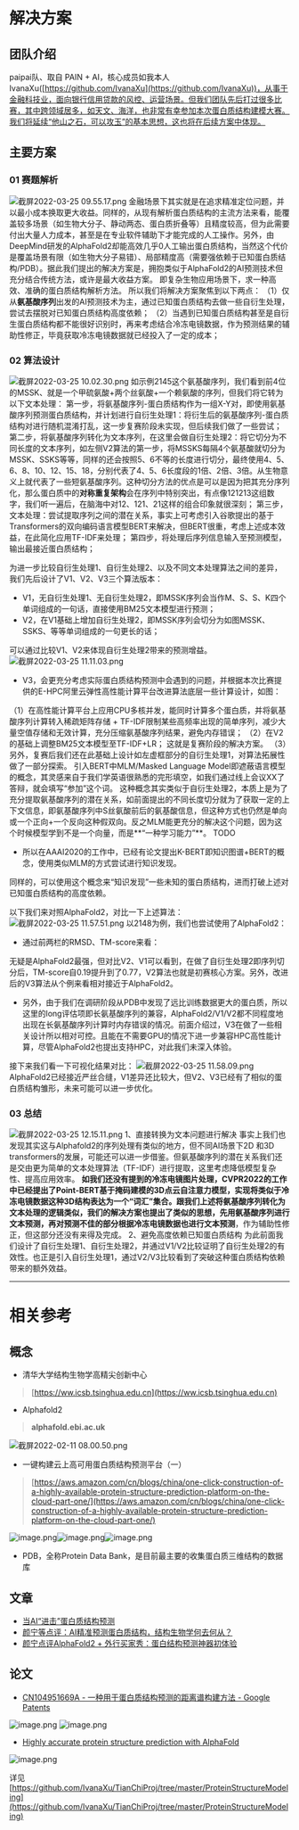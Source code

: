 # 解决方案
## 团队介绍
paipai队、取自 PAIN + AI，核心成员如我本人IvanaXu([https://github.com/IvanaXu](https://github.com/IvanaXu))，从事于金融科技业，面向银行信用贷款的风控、运营场景。但我们团队先后打过很多比赛，其中跨领域居多，如天文、海洋，也非常有幸参加本次蛋白质结构建模大赛。我们将延续“他山之石，可以攻玉”的基本思想，这也将在后续方案中体现。
## 主要方案
### 01 赛题解析
![截屏2022-03-25 09.55.17.png](https://cdn.nlark.com/yuque/0/2022/png/2666308/1648173323961-b3e037e6-4541-4227-8b0d-1b87f97650d7.png#clientId=u49d16733-4731-4&crop=0&crop=0&crop=1&crop=1&from=drop&id=ua6f4e2d7&margin=%5Bobject%20Object%5D&name=%E6%88%AA%E5%B1%8F2022-03-25%2009.55.17.png&originHeight=1278&originWidth=2506&originalType=binary&ratio=1&rotation=0&showTitle=false&size=599567&status=done&style=none&taskId=u689dfea9-7810-4bc1-9d18-d9bcb28fc84&title=)
金融场景下其实就是在追求精准定位问题，并以最小成本换取更大收益。同样的，从现有解析蛋白质结构的主流方法来看，能覆盖较多场景（如生物大分子、静动两态、蛋白质折叠等）且精度较高，但为此需要付出大量人力成本，甚至是在专业软件辅助下才能完成的人工操作。另外，由DeepMind研发的AlphaFold2却能高效几乎0人工输出蛋白质结构，当然这个代价是覆盖场景有限（如生物大分子易错）、局部精度高（需要强依赖于已知蛋白质结构/PDB）。据此我们提出的解决方案是，拥抱类似于AlphaFold2的AI预测技术但充分结合传统方法，或许是最大收益方案。
即复杂生物应用场景下，求一种高效、准确的蛋白质结构解析方法。
所以我们将解决方案聚焦到以下两点：
（1）仅从**氨基酸序列**出发的AI预测技术为主，通过已知蛋白质结构去做一些自衍生处理，尝试去摆脱对已知蛋白质结构高度依赖；
（2）当遇到已知蛋白质结构甚至是自衍生蛋白质结构都不能很好识别时，再来考虑结合冷冻电镜数据，作为预测结果的辅助性修正，毕竟获取冷冻电镜数据就已经投入了一定的成本；
### 02 算法设计
![截屏2022-03-25 10.02.30.png](https://cdn.nlark.com/yuque/0/2022/png/2666308/1648173755287-2c7145a4-474a-49e7-932e-b5c6a8f97622.png#clientId=u49d16733-4731-4&crop=0&crop=0&crop=1&crop=1&from=drop&id=uf2e99167&margin=%5Bobject%20Object%5D&name=%E6%88%AA%E5%B1%8F2022-03-25%2010.02.30.png&originHeight=1278&originWidth=2506&originalType=binary&ratio=1&rotation=0&showTitle=false&size=768397&status=done&style=none&taskId=u88c32fa8-22cc-45f4-962c-e74b00559d0&title=)
如示例2145这个氨基酸序列，我们看到前4位的MSSK、就是一个甲硫氨酸+两个丝氨酸+一个赖氨酸的序列，但我们将它转为以下文本处理：
第一步，将氨基酸序列-蛋白质结构作为一组X-Y对，即使用氨基酸序列预测蛋白质结构，并计划进行自衍生处理1：将衍生后的氨基酸序列-蛋白质结构对进行随机混淆打乱，这一步复赛阶段未实现，但后续我们做了一些尝试；
第二步，将氨基酸序列转化为文本序列，在这里会做自衍生处理2：将它切分为不同长度的文本序列，如左侧V2算法的第一步，将MSSKS每隔4个氨基酸就切分为MSSK、SSKS等等，同样的还会按照5、6不等的长度进行切分，最终使用4、5、6、8、10、12、15、18，分别代表了4、5、6长度段的1倍、2倍、3倍。从生物意义上就代表了一些短氨基酸序列。这种切分方法的优点是可以是因为把其充分序列化，那么蛋白质中的**对称重复架构**会在序列中特别突出，有点像121213这组数字，我们听一遍后，在脑海中对12、121、21这样的组合印象就很深刻；
第三步，文本处理：尝试提取序列之间的潜在关系，事实上可考虑引入谷歌提出的基于Transformers的双向编码语言模型BERT来解决，但BERT很重，考虑上述成本效益，在此简化应用TF-IDF来处理；
第四步，将处理后序列信息输入至预测模型，输出最接近蛋白质结构；

为进一步比较自衍生处理1、自衍生处理2、以及不同文本处理算法之间的差异，我们先后设计了V1、V2、V3三个算法版本：

- V1，无自衍生处理1、无自衍生处理2，即MSSK序列会当作M、S、S、K四个单词组成的一句话，直接使用BM25文本模型进行预测；
- V2，在V1基础上增加自衍生处理2，即MSSK序列会切分为如图MSSK、SSKS、等等单词组成的一句更长的话；

可以通过比较V1、V2来体现自衍生处理2带来的预测增益。
![截屏2022-03-25 11.11.03.png](https://cdn.nlark.com/yuque/0/2022/png/2666308/1648177871700-589c50eb-7b5a-4891-92ff-4fa8187c6b8c.png#clientId=u9ff5fafc-a0ab-4&crop=0&crop=0&crop=1&crop=1&from=drop&id=u38cf7ebd&margin=%5Bobject%20Object%5D&name=%E6%88%AA%E5%B1%8F2022-03-25%2011.11.03.png&originHeight=1278&originWidth=2506&originalType=binary&ratio=1&rotation=0&showTitle=false&size=552450&status=done&style=none&taskId=uc4066fa1-11b8-467b-9f78-22736f5790f&title=)

- V3，会更充分考虑实际蛋白质结构预测中会遇到的问题，并根据本次比赛提供的E-HPC阿里云弹性高性能计算平台改进算法底层一些计算设计，如图：

（1）在高性能计算平台上应用CPU多核并发，能同时计算多个蛋白质，并将氨基酸序列计算转入稀疏矩阵存储 + TF-IDF限制某些高频率出现的简单序列，减少大量空值存储和无效计算，充分压缩氨基酸序列结果，避免内存错误；
（2）在V2的基础上调整BM25文本模型至TF-IDF+LR；
这就是复赛阶段的解决方案。
（3）另外，复赛后我们还在此基础上设计如左虚框部分的自衍生处理1，对算法拓展性做了一部分探索。
引入BERT中MLM/Masked Language Model即遮蔽语言模型的概念，其灵感来自于我们学英语很熟悉的完形填空，如我们通过线上会议XX了答辩，就会填写“参加”这个词。
这种概念其实类似于自衍生处理2，本质上是为了充分提取氨基酸序列的潜在关系，如前面提出的不同长度切分就为了获取一定的上下文信息，即氨基酸序列中S丝氨酸前后的氨基酸信息，但这种方式也仍然是单向或一个正向+一个反向这种假双向。反之MLM能更充分的解决这个问题，因为这个时候模型学到不是一个向量，而是**“一种学习能力”**。
TODO

- 所以在AAAI2020的工作中，已经有论文提出K-BERT即知识图谱+BERT的概念，使用类似MLM的方式尝试进行知识发现。

同样的，可以使用这个概念来“知识发现”一些未知的蛋白质结构，进而打破上述对已知蛋白质结构的高度依赖。

以下我们来对照AlphaFold2，对比一下上述算法：
![截屏2022-03-25 11.57.51.png](https://cdn.nlark.com/yuque/0/2022/png/2666308/1648180676308-c2ce37a7-8888-4f34-9512-523c3733afa7.png#clientId=u9ff5fafc-a0ab-4&crop=0&crop=0&crop=1&crop=1&from=drop&id=udeba8deb&margin=%5Bobject%20Object%5D&name=%E6%88%AA%E5%B1%8F2022-03-25%2011.57.51.png&originHeight=1278&originWidth=2506&originalType=binary&ratio=1&rotation=0&showTitle=false&size=489229&status=done&style=none&taskId=u75476da2-ecc7-4cd8-92f9-848df9d2852&title=)
以2148为例，我们也尝试使用了AlphaFold2：

- 通过前两栏的RMSD、TM-score来看：

无疑是AlphaFold2最强，但对比V2、V1可以看到，在做了自衍生处理2即序列切分后，TM-score自0.19提升到了0.77，V2算法也就是初赛核心方案。另外，改进后的V3算法从个例来看相对接近于AlphaFold2。

- 另外，由于我们在调研阶段从PDB中发现了远比训练数据更大的蛋白质，所以这里的long评估项即长氨基酸序列的兼容，AlphaFold2/V1/V2都不同程度地出现在长氨基酸序列计算时内存错误的情况。前面介绍过，V3在做了一些相关设计所以相对可控。且能在不需要GPU的情况下进一步兼容HPC高性能计算，尽管AlphaFold2也提出支持HPC，对此我们未深入体验。

接下来我们看一下可视化结果对比：
![截屏2022-03-25 11.58.09.png](https://cdn.nlark.com/yuque/0/2022/png/2666308/1648180693559-b128dac6-6ef0-43aa-be05-5131e0c1e526.png#clientId=u9ff5fafc-a0ab-4&crop=0&crop=0&crop=1&crop=1&from=drop&id=u291b3266&margin=%5Bobject%20Object%5D&name=%E6%88%AA%E5%B1%8F2022-03-25%2011.58.09.png&originHeight=1278&originWidth=2506&originalType=binary&ratio=1&rotation=0&showTitle=false&size=890054&status=done&style=none&taskId=ue3089442-bbfa-43a2-bc47-252c7a92375&title=)
AlphaFold2已经接近严丝合缝，V1差异还比较大，但V2、V3已经有了相似的蛋白质结构雏形，未来可能可以进一步优化。
### 03 总结
![截屏2022-03-25 12.15.11.png](https://cdn.nlark.com/yuque/0/2022/png/2666308/1648181716445-f2154f0b-58a6-44e0-baba-d050d40d15c3.png#clientId=u9ff5fafc-a0ab-4&crop=0&crop=0&crop=1&crop=1&from=drop&id=u4518c80c&margin=%5Bobject%20Object%5D&name=%E6%88%AA%E5%B1%8F2022-03-25%2012.15.11.png&originHeight=1278&originWidth=2506&originalType=binary&ratio=1&rotation=0&showTitle=false&size=478797&status=done&style=none&taskId=u48e71c44-9dea-48cd-9c3e-a687acd9dd8&title=)
1、直接转换为文本问题进行解决
事实上我们也发现其实这与Alphafold2的序列处理有类似的地方，但不同AI场景下2D 和3D transformers的发展，可能还可以进一步借鉴。但氨基酸序列的潜在关系我们还是交由更为简单的文本处理算法（TF-IDF）进行提取，这里考虑降低模型复杂性、提高应用效率。
**如我们还没有提到的冷冻电镜图片处理，CVPR2022的工作中已经提出了Point-BERT基于掩码建模的3D点云自注意力模型，实现将类似于冷冻电镜数据这种3D结构表达为一个“词汇”集合。**跟我们上述将氨基酸序列转化为文本处理的逻辑类似，我们的解决方案也提出了类似的思想，先用氨基酸序列进行文本预测，再对预测不佳的部分根据冷冻电镜数据**也进行文本预测**，作为辅助性修正，但这部分还没有来得及完成。
2、避免高度依赖已知蛋白质结构
为此前面我们设计了自衍生处理1、自衍生处理2，并通过V1/V2比较证明了自衍生处理2的有效性。也正是引入自衍生处理1，通过V2/V3比较看到了突破这种蛋白质结构依赖带来的额外效益。

---

# 相关参考
## 概念

- 清华大学结构生物学高精尖创新中心
> [https://ww.icsb.tsinghua.edu.cn](https://ww.icsb.tsinghua.edu.cn)

- Alphafold2
> **alphafold.ebi.ac.uk**

![截屏2022-02-11 08.00.50.png](https://cdn.nlark.com/yuque/0/2022/png/2666308/1644537659201-6da0c01a-5441-4e0f-ac80-5dcb051c1843.png#clientId=u75216a51-bfa7-4&crop=0&crop=0&crop=1&crop=1&from=drop&height=332&id=u17b87cc0&margin=%5Bobject%20Object%5D&name=%E6%88%AA%E5%B1%8F2022-02-11%2008.00.50.png&originHeight=1068&originWidth=2576&originalType=binary&ratio=1&rotation=0&showTitle=false&size=376088&status=done&style=none&taskId=u7ecd0a2d-533d-48c7-be11-6ca258f2583&title=&width=800)

- 一键构建云上高可用蛋白质结构预测平台（一）
> [https://aws.amazon.com/cn/blogs/china/one-click-construction-of-a-highly-available-protein-structure-prediction-platform-on-the-cloud-part-one/](https://aws.amazon.com/cn/blogs/china/one-click-construction-of-a-highly-available-protein-structure-prediction-platform-on-the-cloud-part-one/)

![image.png](https://cdn.nlark.com/yuque/0/2022/png/2666308/1644390371509-830891d3-e63f-4115-a09d-5e9662ac9a39.png#clientId=u75216a51-bfa7-4&crop=0&crop=0&crop=1&crop=1&from=paste&height=250&id=u1e902d5d&margin=%5Bobject%20Object%5D&name=image.png&originHeight=905&originWidth=1431&originalType=binary&ratio=1&rotation=0&showTitle=false&size=237775&status=done&style=none&taskId=u0410ec45-79e7-42cc-b5fe-67dc1bcdd1f&title=&width=395)![image.png](https://cdn.nlark.com/yuque/0/2022/png/2666308/1644390350687-c64f45a6-96eb-4bb2-b759-f58402621370.png#clientId=u75216a51-bfa7-4&crop=0&crop=0&crop=1&crop=1&from=paste&height=250&id=u74de9b3d&margin=%5Bobject%20Object%5D&name=image.png&originHeight=750&originWidth=997&originalType=binary&ratio=1&rotation=0&showTitle=false&size=382836&status=done&style=none&taskId=ua62c0cad-995b-4b39-aab3-ed6412dfe0f&title=&width=332)![image.png](https://cdn.nlark.com/yuque/0/2022/png/2666308/1644390463356-150b7d8f-ef21-4a17-9fde-ec8bd68a386f.png#clientId=u75216a51-bfa7-4&crop=0&crop=0&crop=1&crop=1&from=paste&height=250&id=u4c76636d&margin=%5Bobject%20Object%5D&name=image.png&originHeight=1165&originWidth=831&originalType=binary&ratio=1&rotation=0&showTitle=false&size=283878&status=done&style=none&taskId=ucd3f040e-f036-423d-8387-bb3e2c852f2&title=&width=178)

- PDB，全称Protein Data Bank，是目前最主要的收集蛋白质三维结构的数据库
## 文章

- [当AI“进击”蛋白质结构预测](http://www.news.cn/globe/2021-09/22/c_1310195684.htm)
- [颜宁等点评：AI精准预测蛋白质结构，结构生物学何去何从？](https://fanpusci.blog.caixin.com/archives/238554)
- [颜宁点评AlphaFold2 + 外行买家秀：蛋白结构预测神器初体验](https://fanpusci.blog.caixin.com/archives/248361)
## 论文

- [CN104951669A - 一种用于蛋白质结构预测的距离谱构建方法 - Google Patents](https://patents.google.com/patent/CN104951669A/zh)

![image.png](https://cdn.nlark.com/yuque/0/2022/png/2666308/1644537781485-6862cccc-6a61-4ba4-ab50-2122a7ffd145.png#clientId=u75216a51-bfa7-4&crop=0&crop=0&crop=1&crop=1&from=paste&height=33&id=u0de212bd&margin=%5Bobject%20Object%5D&name=image.png&originHeight=65&originWidth=391&originalType=binary&ratio=1&rotation=0&showTitle=false&size=2497&status=done&style=none&taskId=ue8550e2c-27b9-4c4b-af2a-5da3d4a0679&title=&width=200)
![image.png](https://cdn.nlark.com/yuque/0/2022/png/2666308/1644537789210-94355fc6-a3f3-4d69-83b8-364b2896ed6a.png#clientId=u75216a51-bfa7-4&crop=0&crop=0&crop=1&crop=1&from=paste&height=88&id=u29c24d4d&margin=%5Bobject%20Object%5D&name=image.png&originHeight=162&originWidth=739&originalType=binary&ratio=1&rotation=0&showTitle=false&size=9964&status=done&style=none&taskId=u1912f827-f896-4820-aee8-1e5ae7f3cda&title=&width=400)

- [Highly accurate protein structure prediction with AlphaFold](https://www.nature.com/articles/s41586-021-03819-2)

![image.png](https://cdn.nlark.com/yuque/0/2022/png/2666308/1644537561959-c061f12f-c4dd-4bfa-a41e-91a6ae3b70df.png#clientId=u75216a51-bfa7-4&crop=0&crop=0&crop=1&crop=1&from=paste&height=691&id=u5807fd69&margin=%5Bobject%20Object%5D&name=image.png&originHeight=1382&originWidth=2157&originalType=binary&ratio=1&rotation=0&showTitle=false&size=1945874&status=done&style=none&taskId=uaa0b38b5-a18b-458d-9a6e-156c7c8c5d4&title=&width=1078.5)

详见[https://github.com/IvanaXu/TianChiProj/tree/master/ProteinStructureModeling](https://github.com/IvanaXu/TianChiProj/tree/master/ProteinStructureModeling)
